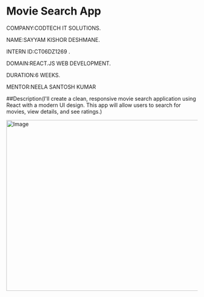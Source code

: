 # Movie Search App

COMPANY:CODTECH IT SOLUTIONS.
 
NAME:SAYYAM KISHOR DESHMANE.

INTERN ID:CT06DZ1269 .

DOMAIN:REACT.JS WEB DEVELOPMENT.

DURATION:6 WEEKS.

MENTOR:NEELA SANTOSH KUMAR

##Description(I'll create a clean, responsive movie search application using React with a modern UI design. This app will allow users to search for movies, view details, and see ratings.)

<img width="892" height="450" alt="Image" src="https://github.com/user-attachments/assets/5bd0a16b-30d3-40c9-a990-04fb2bce4a0c" />
